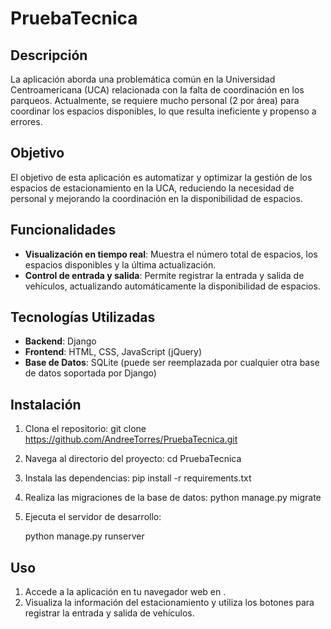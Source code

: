 # PruebaTecnica
## Descripción

La aplicación aborda una problemática común en la Universidad Centroamericana (UCA) relacionada con la falta de coordinación en los parqueos. Actualmente, se requiere mucho personal (2 por área) para coordinar los espacios disponibles, lo que resulta ineficiente y propenso a errores.

## Objetivo

El objetivo de esta aplicación es automatizar y optimizar la gestión de los espacios de estacionamiento en la UCA, reduciendo la necesidad de personal y mejorando la coordinación en la disponibilidad de espacios.

## Funcionalidades

- **Visualización en tiempo real**: Muestra el número total de espacios, los espacios disponibles y la última actualización.
- **Control de entrada y salida**: Permite registrar la entrada y salida de vehículos, actualizando automáticamente la disponibilidad de espacios.

## Tecnologías Utilizadas

- **Backend**: Django
- **Frontend**: HTML, CSS, JavaScript (jQuery)
- **Base de Datos**: SQLite (puede ser reemplazada por cualquier otra base de datos soportada por Django)

## Instalación

1. Clona el repositorio:
    git clone https://github.com/AndreeTorres/PruebaTecnica.git
2. Navega al directorio del proyecto:
    cd PruebaTecnica
3. Instala las dependencias:
    pip install -r requirements.txt
4. Realiza las migraciones de la base de datos:
    python manage.py migrate
5. Ejecuta el servidor de desarrollo:
    
    python manage.py runserver
    

## Uso
1. Accede a la aplicación en tu navegador web en <Acceder de manera local>.
2. Visualiza la información del estacionamiento y utiliza los botones para registrar la entrada y salida de vehículos.
